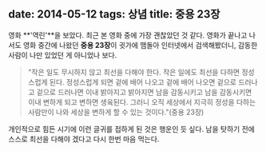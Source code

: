 date: 2014-05-12
tags: 상념
title: 중용 23장
---
영화 **'역린'**을 보았다. 최근 본 영화 중에 가장 괜찮았던 것 같다. 영화가 끝나고 나서도 영화 중간에 나왔던 **중용 23장**이 귓가에 맴돌아 인터넷에서 검색해봤더니, 감동한 사람이 나만 있었던 게 아니었나 보다.
<!--more-->

> "작은 일도 무시하지 않고 최선을 다해야 한다. 작은 일에도 최선을 다하면 정성스럽게 된다. 정성스럽게 되면 겉에 배어 나오고 겉에 배어 나오면 겉으로 드러나고 겉으로 드러나면 이내 밝아지고 밝아지면 남을 감동시키고 남을 감동시키면 이내 변하게 되고 변하면 생육된다. 그러니 오직 세상에서 지극히 정성을 다하는 사람만이 나와 세상을 변하게 할 수 있는 것이다."(중용 23장)

개인적으로 힘든 시기에 이런 글귀를 접하게 된 것은 행운인 듯 싶다. 남을 탓하기 전에 스스로 최선을 다해야 겠다고 다시 한번 마음 먹는다.
